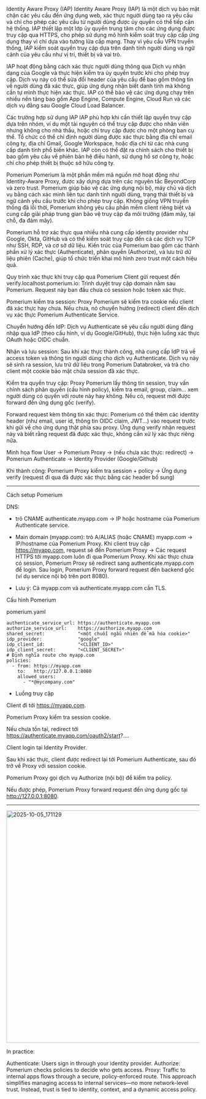 Identity Aware Proxy (IAP)
Identity Aware Proxy (IAP) là một dịch vụ bảo mật chặn các yêu cầu đến ứng dụng web, xác thực người dùng tạo ra yêu cầu và chỉ cho phép các yêu cầu từ người dùng được ủy quyền có thể tiếp cận hệ thống. IAP thiết lập một lớp ủy quyền trung tâm cho các ứng dụng được truy cập qua HTTPS, cho phép sử dụng mô hình kiểm soát truy cập cấp ứng dụng thay vì chỉ dựa vào tường lửa cấp mạng. Thay vì yêu cầu VPN truyền thống, IAP kiểm soát quyền truy cập dựa trên danh tính người dùng và ngữ cảnh của yêu cầu như vị trí, thiết bị và vai trò.

IAP hoạt động bằng cách xác thực người dùng thông qua Dịch vụ nhận dạng của Google và thực hiện kiểm tra ủy quyền trước khi cho phép truy cập. Dịch vụ này có thể sửa đổi header của yêu cầu để bao gồm thông tin về người dùng đã xác thực, giúp ứng dụng nhận biết danh tính mà không cần tự mình thực hiện xác thực. IAP có thể bảo vệ các ứng dụng chạy trên nhiều nền tảng bao gồm App Engine, Compute Engine, Cloud Run và các dịch vụ đằng sau Google Cloud Load Balancer.

Các trường hợp sử dụng IAP
IAP phù hợp khi cần thiết lập quyền truy cập dựa trên nhóm, ví dụ một tài nguyên có thể truy cập được cho nhân viên nhưng không cho nhà thầu, hoặc chỉ truy cập được cho một phòng ban cụ thể. Tổ chức có thể chỉ định người dùng được xác thực bằng địa chỉ email công ty, địa chỉ Gmail, Google Workspace, hoặc địa chỉ từ các nhà cung cấp danh tính phổ biến khác. IAP còn có thể đặt ra chính sách cho thiết bị bao gồm yêu cầu về phiên bản hệ điều hành, sử dụng hồ sơ công ty, hoặc chỉ cho phép thiết bị thuộc sở hữu công ty.

Pomerium
Pomerium là một phần mềm mã nguồn mở hoạt động như Identity-Aware Proxy, được xây dựng dựa trên các nguyên tắc BeyondCorp và zero trust. Pomerium giúp bảo vệ các ứng dụng nội bộ, máy chủ và dịch vụ bằng cách xác minh liên tục danh tính người dùng, trạng thái thiết bị và ngữ cảnh yêu cầu trước khi cho phép truy cập. Không giống VPN truyền thống đã lỗi thời, Pomerium không yêu cầu phần mềm client riêng biệt và cung cấp giải pháp trung gian bảo vệ truy cập đa môi trường (đám mây, tại chỗ, đa đám mây).

Pomerium hỗ trợ xác thực qua nhiều nhà cung cấp identity provider như Google, Okta, GitHub và có thể kiểm soát truy cập đến cả các dịch vụ TCP như SSH, RDP, và cơ sở dữ liệu. Kiến trúc của Pomerium bao gồm các thành phần xử lý xác thực (Authenticate), phân quyền (Authorize), và lưu trữ dữ liệu phiên (Cache), giúp tổ chức triển khai mô hình zero trust một cách hiệu quả.




Quy trình xác thực khi truy cập qua Pomerium
Client gửi request đến verify.localhost.pomerium.io:
Trình duyệt truy cập domain nằm sau Pomerium. Request này ban đầu chưa có session hoặc token xác thực.

Pomerium kiểm tra session:
Proxy Pomerium sẽ kiểm tra cookie nếu client đã xác thực hay chưa. Nếu chưa, nó chuyển hướng (redirect) client đến dịch vụ xác thực Pomerium Authenticate Service.

Chuyển hướng đến IdP:
Dịch vụ Authenticate sẽ yêu cầu người dùng đăng nhập qua IdP (theo cấu hình, ví dụ Google/GitHub), thực hiện luồng xác thực OAuth hoặc OIDC chuẩn.

Nhận và lưu session:
Sau khi xác thực thành công, nhà cung cấp IdP trả về access token và thông tin người dùng cho dịch vụ Authenticate. Dịch vụ này sẽ sinh ra session, lưu trữ dữ liệu trong Pomerium Databroker, và trả cho client một cookie bảo mật chứa session đã xác thực.

Kiểm tra quyền truy cập:
Proxy Pomerium lấy thông tin session, truy vấn chính sách phân quyền (cấu hình policy), kiểm tra email, group, claim... xem người dùng có quyền với route này hay không. Nếu có, request mới được forward đến ứng dụng gốc (verify).

Forward request kèm thông tin xác thực:
Pomerium có thể thêm các identity header (như email, user id, thông tin OIDC claim, JWT...) vào request trước khi gửi về cho ứng dụng thật phía sau proxy. Ứng dụng verify nhận request này và biết rằng request đã được xác thực, không cần xử lý xác thực riêng nữa.

Minh họa flow
User → Pomerium Proxy → (nếu chưa xác thực: redirect) → Pomerium Authenticate → Identity Provider (Google/Github)

Khi thành công:
Pomerium Proxy kiểm tra session + policy → Ứng dụng verify
(request đi qua đã được xác thực bằng các header bổ sung)

---

Cách setup Pomerium


DNS: 
- trỏ CNAME authenticate.myapp.com → IP hoặc hostname của Pomerium Authenticate service.

- Main domain (myapp.com): trỏ A/ALIAS (hoặc CNAME) myapp.com → IP/hostname của Pomerium Proxy. Khi client truy cập https://myapp.com, request sẽ đến Pomerium Proxy -> Các request HTTPS tới myapp.com luôn đi qua Pomerium Proxy. Khi xác thực chưa có session, Pomerium Proxy sẽ redirect sang authenticate.myapp.com để login. Sau login, Pomerium Proxy forward request đến backend gốc (ví dụ service nội bộ trên port 8080).
- Lưu ý: Cả myapp.com và authenticate.myapp.com cần TLS.

Cấu hình Pomerium

pomerium.yaml

```
authenticate_service_url: https://authenticate.myapp.com
authorize_service_url:    https://authorize.myapp.com
shared_secret:            "<một chuỗi ngẫu nhiên để mã hóa cookie>"
idp_provider:             "google"
idp_client_id:            "<CLIENT_ID>"
idp_client_secret:        "<CLIENT_SECRET>"
# Định nghĩa route cho myapp.com
policies:
  - from: https://myapp.com
    to:   http://127.0.0.1:8080
    allowed_users:
      - "*@mycompany.com"
```


- Luồng truy cập

Client đi tới https://myapp.com.

Pomerium Proxy kiểm tra session cookie.

Nếu chưa tồn tại, redirect tới https://authenticate.myapp.com/oauth2/start?....

Client login tại Identity Provider.

Sau khi xác thực, client được redirect lại tới Pomerium Authenticate, sau đó trở về Proxy với session cookie.

Pomerium Proxy gọi dịch vụ Authorize (nội bộ) để kiểm tra policy.

Nếu được phép, Pomerium Proxy forward request đến ứng dụng gốc tại http://127.0.0.1:8080.

---

<img width="848" height="606" alt="2025-10-05_171129" src="https://github.com/user-attachments/assets/99554850-1edd-4db6-8e34-dca20f013cec" />


In practice:

Authenticate: Users sign in through your identity provider.
Authorize: Pomerium checks policies to decide who gets access.
Proxy: Traffic to internal apps flows through a secure, policy-enforced route.
This approach simplifies managing access to internal services—no more network-level trust. Instead, trust is tied to identity, context, and a dynamic access policy.
